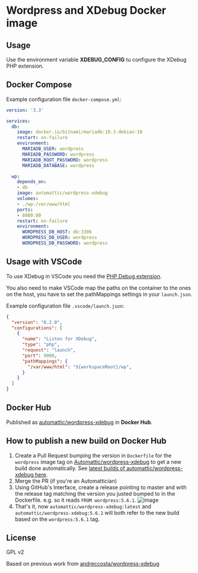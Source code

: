 # Wordpress and XDebug Docker image

## Usage

Use the environment variable **XDEBUG_CONFIG** tu configure the XDebug PHP extension.

## Docker Compose

Example configuration file `docker-compose.yml`:

```yml
version: '3.3'

services:
  db:
    image: docker.io/bitnami/mariadb:10.3-debian-10
    restart: on-failure
    environment:
      MARIADB_USER: wordpress
      MARIADB_PASSWORD: wordpress
      MARIADB_ROOT_PASSWORD: wordpress
      MARIADB_DATABASE: wordpress

  wp:
    depends_on:
    - db
    image: automattic/wordpress-xdebug
    volumes:
    - ./wp:/var/www/html
    ports:
    - 8080:80
    restart: on-failure
    environment:
      WORDPRESS_DB_HOST: db:3306
      WORDPRESS_DB_USER: wordpress
      WORDPRESS_DB_PASSWORD: wordpress
```

## Usage with VSCode

To use XDebug in VSCode you need the [PHP Debug extension](https://marketplace.visualstudio.com/items?itemName=felixfbecker.php-debug).

You also need to make VSCode map the paths on the container to the ones on the host, you have to set the pathMappings settings in your `launch.json`.

Example configuration file `.vscode/launch.json`:

```json
{
  "version": "0.2.0",
  "configurations": [
    {
      "name": "Listen for XDebug",
      "type": "php",
      "request": "launch",
      "port": 9000,
      "pathMappings": {
        "/var/www/html": "${workspaceRoot}/wp",
      }
    }
  ]
}
```

## Docker Hub

Published as [automattic/wordpress-xdebug](https://hub.docker.com/r/automattic/wordpress-xdebug) in **Docker Hub**.

## How to publish a new build on Docker Hub


1. Create a Pull Request bumping the version in `Dockerfile` for the `wordpress` image tag on [Automattic/wordpress-xdebug](https://github.com/Automattic/wordpress-xdebug) to get a new build done automatically. See [latest builds of automattic/wordpress-xdebug here](https://hub.docker.com/r/automattic/wordpress-xdebug/builds).
2. Merge the PR (if you're an Automattician)
3. Using GitHub's Interface, create a release pointing to master and with the release tag matching the version you justed bumped to in the Dockerfile. e.g. so it reads `FROM wordpress:5.6.1`.
	![image](https://user-images.githubusercontent.com/746152/94859157-7be94000-040a-11eb-8173-127d033b5238.png)
4. That's it, now `automattic/wordpress-xdebug:latest` and `automattic/wordpress-xdebug:5.6.1` will both refer to the new build based on the `wordpress:5.6.1` tag.


## License

GPL v2

Based on previous work from [andreccosta/wordpress-xdebug](https://hub.docker.com/r/andreccosta/wordpress-xdebug)

